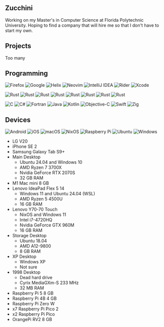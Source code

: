 ## Zucchini
Working on my Master's in Computer Science at Florida Polytechnic University. Hoping to find a company that will hire me so that I don't have to start my own.

## Projects
Too many

## Programming
![Firefox](https://img.shields.io/badge/Firefox-FF7139?style=for-the-badge&logo=Firefox-Browser&logoColor=white)
![Google](https://img.shields.io/badge/google-4285F4?style=for-the-badge&logo=google&logoColor=white)
![Helix](https://img.shields.io/badge/Helix-%2328153e.svg?style=for-the-badge&logo=helix&logoColor=white)
![Neovim](https://img.shields.io/badge/NeoVim-%2357A143.svg?&style=for-the-badge&logo=neovim&logoColor=white)
![IntelliJ IDEA](https://img.shields.io/badge/IntelliJIDEA-000000.svg?style=for-the-badge&logo=intellij-idea&logoColor=white)
![Rider](https://img.shields.io/badge/Rider-000000.svg?style=for-the-badge&logo=Rider&logoColor=white&color=black&labelColor=crimson)
![Xcode](https://img.shields.io/badge/Xcode-007ACC?style=for-the-badge&logo=Xcode&logoColor=white)

![Rust](https://img.shields.io/badge/rust-%23000000.svg?style=for-the-badge&logo=rust&logoColor=white)
![Rust](https://img.shields.io/badge/rust-%23000000.svg?style=for-the-badge&logo=rust&logoColor=white)
![Rust](https://img.shields.io/badge/rust-%23000000.svg?style=for-the-badge&logo=rust&logoColor=white)
![Rust](https://img.shields.io/badge/rust-%23000000.svg?style=for-the-badge&logo=rust&logoColor=white)
![Rust](https://img.shields.io/badge/rust-%23000000.svg?style=for-the-badge&logo=rust&logoColor=white)
![Rust](https://img.shields.io/badge/rust-%23000000.svg?style=for-the-badge&logo=rust&logoColor=white)
![Rust](https://img.shields.io/badge/rust-%23000000.svg?style=for-the-badge&logo=rust&logoColor=white)
![Rust](https://img.shields.io/badge/rust-%23000000.svg?style=for-the-badge&logo=rust&logoColor=white)

![C](https://img.shields.io/badge/c-%2300599C.svg?style=for-the-badge&logo=c&logoColor=white)
![C#](https://img.shields.io/badge/c%23-%23239120.svg?style=for-the-badge&logo=csharp&logoColor=white)
![Fortran](https://img.shields.io/badge/Fortran-%23734F96.svg?style=for-the-badge&logo=fortran&logoColor=white)
![Java](https://img.shields.io/badge/java-%23ED8B00.svg?style=for-the-badge&logo=openjdk&logoColor=white)
![Kotlin](https://img.shields.io/badge/kotlin-%237F52FF.svg?style=for-the-badge&logo=kotlin&logoColor=white)
![Objective-C](https://img.shields.io/badge/OBJECTIVE--C-%233A95E3.svg?style=for-the-badge&logo=apple&logoColor=white)
![Swift](https://img.shields.io/badge/swift-F54A2A?style=for-the-badge&logo=swift&logoColor=white)
![Zig](https://img.shields.io/badge/Zig-%23F7A41D.svg?style=for-the-badge&logo=zig&logoColor=white)

## Devices
![Android](https://img.shields.io/badge/Android-3DDC84?style=for-the-badge&logo=android&logoColor=white)
![iOS](https://img.shields.io/badge/iOS-000000?style=for-the-badge&logo=ios&logoColor=white)
![macOS](https://img.shields.io/badge/mac%20os-000000?style=for-the-badge&logo=macos&logoColor=F0F0F0)
![NixOS](https://img.shields.io/badge/NIXOS-5277C3.svg?style=for-the-badge&logo=NixOS&logoColor=white)
![Raspberry Pi](https://img.shields.io/badge/-Raspberry_Pi-C51A4A?style=for-the-badge&logo=Raspberry-Pi)
![Ubuntu](https://img.shields.io/badge/Ubuntu-E95420?style=for-the-badge&logo=ubuntu&logoColor=white)
![Windows](https://img.shields.io/badge/Windows-0078D6?style=for-the-badge&logo=windows&logoColor=white)

- LG V20
- iPhone SE 2
- Samsung Galaxy Tab S9+
- Main Desktop
  - Ubuntu 24.04 and Windows 10
  - AMD Ryzen 7 3700X
  - Nvidia GeForce RTX 2070S
  - 32 GB RAM
- M1 Mac mini 8 GB
- Lenovo IdeaPad Flex 5 14
  - Windows 11 and Ubuntu 24.04 (WSL)
  - AMD Ryzen 5 4500U
  - 16 GB RAM
- Lenovo Y70-70 Touch
  - NixOS and Windows 11
  - Intel i7-4720HQ
  - Nvidia GeForce GTX 960M
  - 16 GB RAM
- Storage Desktop
  - Ubuntu 18.04
  - AMD A12-9800
  - 8 GB RAM
- XP Desktop
  - Windows XP
  - Not sure
- 1998 Desktop
  - Dead hard drive
  - Cyrix MediaGXm-S 233 MHz
  - 32 MB RAM
- Raspberry Pi 5 8 GB
- Raspberry Pi 4B 4 GB
- Raspberry Pi Zero W
- x7 Raspberry Pi Pico 2
- x2 Raspberry Pi Pico
- OrangePi RV2 8 GB
